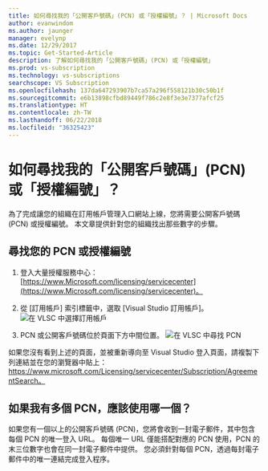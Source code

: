 ```yaml
---
title: 如何尋找我的「公開客戶號碼」(PCN) 或「授權編號」？ | Microsoft Docs
author: evanwindom
ms.author: jaunger
manager: evelynp
ms.date: 12/29/2017
ms.topic: Get-Started-Article
description: 了解如何尋找我的「公開客戶號碼」(PCN) 或「授權編號」
ms.prod: vs-subscription
ms.technology: vs-subscriptions
searchscope: VS Subscription
ms.openlocfilehash: 137da647293907b7ca57a296f558121b30c50b1f
ms.sourcegitcommit: e6b13898cfbd89449f786c2e8f3e3e7377afcf25
ms.translationtype: HT
ms.contentlocale: zh-TW
ms.lasthandoff: 06/22/2018
ms.locfileid: "36325423"
---
```

# <a name="how-do-i-locate-my-public-customer-number-pcn-or-authorization-number"></a>如何尋找我的「公開客戶號碼」(PCN) 或「授權編號」？

為了完成讓您的組織在訂用帳戶管理入口網站上線，您將需要公開客戶號碼 (PCN) 或授權編號。 本文章提供針對您的組織找出那些數字的步驟。  

## <a name="to-locate-your-pcn-or-authorization-number"></a>尋找您的 PCN 或授權編號

1.  登入大量授權服務中心：[https://www.Microsoft.com/licensing/servicecenter](https://www.Microsoft.com/licensing/servicecenter)。

2. 從 [訂用帳戶] 索引標籤中，選取 [Visual Studio 訂用帳戶]。
    ![在 VLSC 中選擇訂用帳戶](_img/vlsc/vlsc-subscriptions.png)

3. PCN 或公開客戶號碼位於頁面下方中間位置。
    ![在 VLSC 中尋找 PCN](_img/vlsc/vlsc-pcn.png)

    
如果您沒有看到上述的頁面，並被重新導向至 Visual Studio 登入頁面，請複製下列連結並在您的瀏覽器中貼上：https://www.microsoft.com/Licensing/servicecenter/Subscription/AgreementSearch。

## <a name="if-i-have-more-than-one-pcn-which-one-should-i-use"></a>如果我有多個 PCN，應該使用哪一個？

如果您有一個以上的公開客戶號碼 (PCN)，您將會收到一封電子郵件，其中包含每個 PCN 的唯一登入 URL。 每個唯一 URL 僅能搭配對應的 PCN 使用，PCN 的末三位數字也會在同一封電子郵件中提供。 您必須針對每個 PCN，透過每封電子郵件中的唯一連結完成登入程序。 
